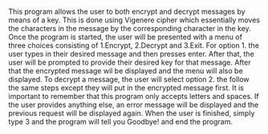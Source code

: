This program allows the user to both encrypt and decrypt messages by means of a key. This is done using Vigenere cipher which essentially moves the characters in the message by the corresponding character in the key. Once the program is started, the user will be presented with a menu of three choices consisting of 1.Encrypt, 2.Decrypt and 3.Exit. For option 1. the user types in their desired message and then presses enter. After that, the user will be prompted to provide their desired key for that message. After that the encrypted message wil be displayed and the menu will also be displayed. To decrypt a message, the user will select option 2. the follow the same steps except they will put in the encrypted message first. It is important to remember that this program only accepts letters and spaces. If the user provides anything else, an error message will be displayed and the previous request will be displayed again. When the user is finished, simply type 3 and the program will tell you Goodbye! and end the program.
